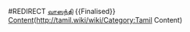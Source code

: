 #REDIRECT [வாஸந்தி](http://tamil.wiki/wiki/வாஸந்தி)
{{Finalised}}
[Content](Category:Tamil)(http://tamil.wiki/wiki/Category:Tamil Content)